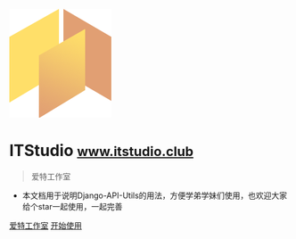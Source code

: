 ![logo](logo.png)

# ITStudio <small> www.itstudio.club </small>

> 爱特工作室

- 本文档用于说明Django-API-Utils的用法，方便学弟学妹们使用，也欢迎大家给个star一起使用，一起完善

[爱特工作室](https://www.itstudio.club)
[开始使用](#django-api-utils)
